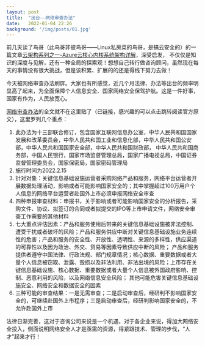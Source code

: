 ```yaml
---
layout: post
title:  "出台——网络审查办法"
date:   2022-01-04 22:26
background: '/img/posts/01.jpg'
---
```


前几天读了鸟哥（此鸟哥非彼鸟哥——Linux私房菜的鸟哥，是搞云安全的）的一篇文章[云架构系列之一-Azure云核心内核系统架构详解](https://mp.weixin.qq.com/s/9Hg9Y_bVNPXudpAKn86Gdw)，深受启发，
不仅仅是知识的深度与见解，还有一种全局的探索观！想想自己转行做咨询顾问，虽然现在每天的事情没有很大挑战，但是该积累、扩展的的还是得线下努力去做！

今天被网络审查办法刷屏。大家也有所感觉，近几个月法律、办法等出台的频率明显高了起来，为全面保障个人信息安全、国家网络安全保驾护航。这是一件好事，国家有作为，人民放宽心。

[网络审查办法](http://www.cac.gov.cn/2022-01/04/c_1642894602182845.htm)的全文就不在这里贴了（已链接，感兴趣的可以点击跳转阅读官方原文），这里罗列几个重点：

1. 此办法为十三部联合修订，包含国家互联网信息办公室，中华人民共和国国家发展和改革委员会，中华人民共和国工业和信息化部，中华人民共和国公安部，中华人民共和国国家安全部，中华人民共和国财政部，
中华人民共和国商务部，中国人民银行，国家市场监督管理总局，国家广播电视总局，中国证券监督管理委员会，国家保密局，国家密码管理局
2. 施行时间为2022.2.15
3. 针对对象：关键信息基础设施运营者采购网络产品和服务，网络平台运营者开展数据处理活动，影响或者可能影响国家安全的；其中掌握超过100万用户个人信息的网络平台运营者赴国外上市必须申报网络安全审查
4. 四种申报审查材料：申报书，关于影响或者可能影响国家安全的分析报告，采购文件、协议、拟签订的合同或者拟提交的IPO等上市申请文件，网络安全审查工作需要的其他材料
5. 七大重点评估因素：产品和服务使用后带来的关键信息基础设施被非法控制、遭受干扰或者破坏的风险；产品和服务供应中断对关键信息基础设施业务连续性的危害；产品和服务的安全性、开放性、透明性、来源的多样性，供应渠道的可靠性以及因为政治、外交、贸易等因素导致供应中断的风险；
产品和服务提供者遵守中国法律、行政法规、部门规章情况；核心数据、重要数据或者大量个人信息被窃取、泄露、毁损以及非法利用、非法出境的风险；上市存在关键信息基础设施、核心数据、重要数据或者大量个人信息被外国政府影响、控制、恶意利用的风险，以及网络信息安全风险；
其他可能危害关键信息基础设施安全、网络安全和数据安全的因素
6. 三种可能的审查结果：一是无需审查；二是启动审查后，经研判不影响国家安全的，可继续赴国外上市程序；三是启动审查后，经研判影响国家安全的，不允许赴国外上市

法律日渐完善，这对于咨询公司来说是一个机遇，对于各企业来说，得加大网络安全投入，侧面说明网络安全人才是亟需的资源，得紧跟技术、管理的步伐，“人才”起来才行！

